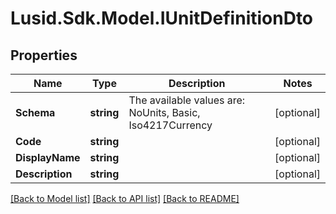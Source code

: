 
# Lusid.Sdk.Model.IUnitDefinitionDto

## Properties

Name | Type | Description | Notes
------------ | ------------- | ------------- | -------------
**Schema** | **string** | The available values are: NoUnits, Basic, Iso4217Currency | [optional] 
**Code** | **string** |  | [optional] 
**DisplayName** | **string** |  | [optional] 
**Description** | **string** |  | [optional] 

[[Back to Model list]](../README.md#documentation-for-models)
[[Back to API list]](../README.md#documentation-for-api-endpoints)
[[Back to README]](../README.md)


